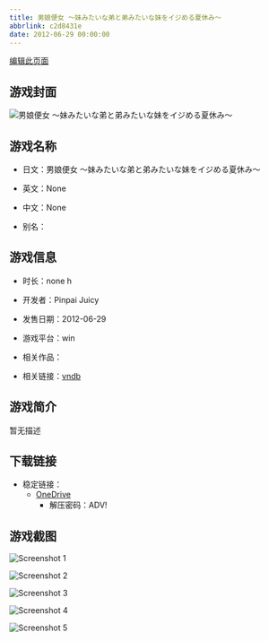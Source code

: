 ```yaml
---
title: 男娘便女 ～妹みたいな弟と弟みたいな妹をイジめる夏休み～
abbrlink: c2d8431e
date: 2012-06-29 00:00:00
---
```

[编辑此页面](https://github.com/ACG-3/ADV3-source/blob/main/source/_posts/games/%E7%94%B7%E5%A8%98%E4%BE%BF%E5%A5%B3%20%EF%BD%9E%E5%A6%B9%E3%81%BF%E3%81%9F%E3%81%84%E3%81%AA%E5%BC%9F%E3%81%A8%E5%BC%9F%E3%81%BF%E3%81%9F%E3%81%84%E3%81%AA%E5%A6%B9%E3%82%92%E3%82%A4%E3%82%B8%E3%82%81%E3%82%8B%E5%A4%8F%E4%BC%91%E3%81%BF%EF%BD%9E.md)

## 游戏封面

![男娘便女 ～妹みたいな弟と弟みたいな妹をイジめる夏休み～](https://pan.timero.xyz/d/onedrive/img_lib_001/%E7%94%B7%E5%A8%98%E4%BE%BF%E5%A5%B3%20%EF%BD%9E%E5%A6%B9%E3%81%BF%E3%81%9F%E3%81%84%E3%81%AA%E5%BC%9F%E3%81%A8%E5%BC%9F%E3%81%BF%E3%81%9F%E3%81%84%E3%81%AA%E5%A6%B9%E3%82%92%E3%82%A4%E3%82%B8%E3%82%81%E3%82%8B%E5%A4%8F%E4%BC%91%E3%81%BF%EF%BD%9E_cover.avif)


## 游戏名称

- 日文：男娘便女 ～妹みたいな弟と弟みたいな妹をイジめる夏休み～
- 英文：None
- 中文：None

- 别名：


## 游戏信息

- 时长：none h
- 开发者：Pinpai Juicy
- 发售日期：2012-06-29
- 游戏平台：win
- 相关作品：

- 相关链接：[vndb](https://vndb.org/v11243)


## 游戏简介

暂无描述


## 下载链接

- 稳定链接：
    - [OneDrive](https://pan.timero.xyz/onedrive/adv_lib_001/%E7%94%B7%E5%A8%98%E4%BE%BF%E5%A5%B3%20%EF%BD%9E%E5%A6%B9%E3%81%BF%E3%81%9F%E3%81%84%E3%81%AA%E5%BC%9F%E3%81%A8%E5%BC%9F%E3%81%BF%E3%81%9F%E3%81%84%E3%81%AA%E5%A6%B9%E3%82%92%E3%82%A4%E3%82%B8%E3%82%81%E3%82%8B%E5%A4%8F%E4%BC%91%E3%81%BF%EF%BD%9E)
        - 解压密码：ADV!



## 游戏截图


![Screenshot 1](https://pan.timero.xyz/d/onedrive/img_lib_001/%E7%94%B7%E5%A8%98%E4%BE%BF%E5%A5%B3%20%EF%BD%9E%E5%A6%B9%E3%81%BF%E3%81%9F%E3%81%84%E3%81%AA%E5%BC%9F%E3%81%A8%E5%BC%9F%E3%81%BF%E3%81%9F%E3%81%84%E3%81%AA%E5%A6%B9%E3%82%92%E3%82%A4%E3%82%B8%E3%82%81%E3%82%8B%E5%A4%8F%E4%BC%91%E3%81%BF%EF%BD%9E_Screenshot_1.avif)

![Screenshot 2](https://pan.timero.xyz/d/onedrive/img_lib_001/%E7%94%B7%E5%A8%98%E4%BE%BF%E5%A5%B3%20%EF%BD%9E%E5%A6%B9%E3%81%BF%E3%81%9F%E3%81%84%E3%81%AA%E5%BC%9F%E3%81%A8%E5%BC%9F%E3%81%BF%E3%81%9F%E3%81%84%E3%81%AA%E5%A6%B9%E3%82%92%E3%82%A4%E3%82%B8%E3%82%81%E3%82%8B%E5%A4%8F%E4%BC%91%E3%81%BF%EF%BD%9E_Screenshot_2.avif)

![Screenshot 3](https://pan.timero.xyz/d/onedrive/img_lib_001/%E7%94%B7%E5%A8%98%E4%BE%BF%E5%A5%B3%20%EF%BD%9E%E5%A6%B9%E3%81%BF%E3%81%9F%E3%81%84%E3%81%AA%E5%BC%9F%E3%81%A8%E5%BC%9F%E3%81%BF%E3%81%9F%E3%81%84%E3%81%AA%E5%A6%B9%E3%82%92%E3%82%A4%E3%82%B8%E3%82%81%E3%82%8B%E5%A4%8F%E4%BC%91%E3%81%BF%EF%BD%9E_Screenshot_3.avif)

![Screenshot 4](https://pan.timero.xyz/d/onedrive/img_lib_001/%E7%94%B7%E5%A8%98%E4%BE%BF%E5%A5%B3%20%EF%BD%9E%E5%A6%B9%E3%81%BF%E3%81%9F%E3%81%84%E3%81%AA%E5%BC%9F%E3%81%A8%E5%BC%9F%E3%81%BF%E3%81%9F%E3%81%84%E3%81%AA%E5%A6%B9%E3%82%92%E3%82%A4%E3%82%B8%E3%82%81%E3%82%8B%E5%A4%8F%E4%BC%91%E3%81%BF%EF%BD%9E_Screenshot_4.avif)

![Screenshot 5](https://pan.timero.xyz/d/onedrive/img_lib_001/%E7%94%B7%E5%A8%98%E4%BE%BF%E5%A5%B3%20%EF%BD%9E%E5%A6%B9%E3%81%BF%E3%81%9F%E3%81%84%E3%81%AA%E5%BC%9F%E3%81%A8%E5%BC%9F%E3%81%BF%E3%81%9F%E3%81%84%E3%81%AA%E5%A6%B9%E3%82%92%E3%82%A4%E3%82%B8%E3%82%81%E3%82%8B%E5%A4%8F%E4%BC%91%E3%81%BF%EF%BD%9E_Screenshot_5.avif)

